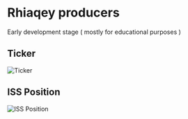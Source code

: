 # Rhiaqey producers

Early development stage ( mostly for educational purposes )

## Ticker
![Ticker](https://github.com/rhiaqey/producers/actions/workflows/ticker.yml/badge.svg)

## ISS Position
![ISS Position](https://github.com/rhiaqey/producers/actions/workflows/iss-position.yml/badge.svg)

